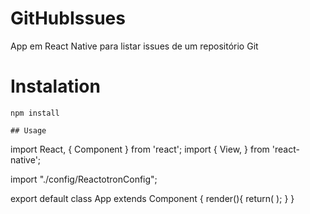 # GitHubIssues
App em React Native para listar issues de um repositório Git

# Instalation

```
npm install 

## Usage
```
import React, { Component } from 'react';
import {
  View,
} from 'react-native';

import "./config/ReactotronConfig";


export default class App extends Component {
  render(){
    return(
      <View />
    );
  }
}
```

